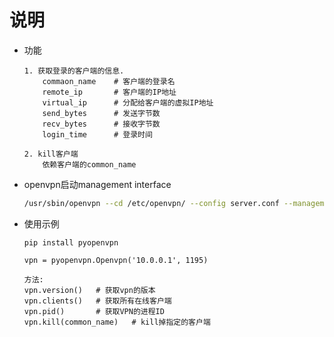 # 说明

* 功能
    ```text
    1. 获取登录的客户端的信息.
        commaon_name    # 客户端的登录名
        remote_ip       # 客户端的IP地址
        virtual_ip      # 分配给客户端的虚拟IP地址
        send_bytes      # 发送字节数
        recv_bytes      # 接收字节数
        login_time      # 登录时间

    2. kill客户端
        依赖客户端的common_name
    ```

* openvpn启动management interface
    ```bash
    /usr/sbin/openvpn --cd /etc/openvpn/ --config server.conf --management 10.0.0.1 1195
    ```

* 使用示例
    ```
    pip install pyopenvpn

    vpn = pyopenvpn.Openvpn('10.0.0.1', 1195)

    方法:
    vpn.version()   # 获取vpn的版本
    vpn.clients()   # 获取所有在线客户端
    vpn.pid()       # 获取VPN的进程ID
    vpn.kill(common_name)   # kill掉指定的客户端
    ```